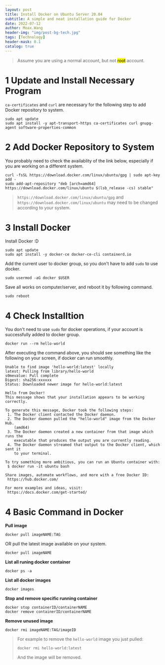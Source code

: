 ```yaml
---
layout: post
title: Install Docker on Ubuntu Server 20.04
subtitle: A simple and neat installation guide for Docker
date: 2022-07-12
author: Moax.Wang
header-img: "img/post-bg-tech.jpg"
tags: [Technology]
header-mask: 0.1
catalog: true
---
```


>Assume you are using a normal account, but not <mark>root</mark> account.

# 1 Update and Install Necessary Program

```ca-certificates``` and ```curl``` are necessary for the following step to add Docker repository to system.

```shell
sudo apt update
sudo apt install -y apt-transport-https ca-certificates curl gnupg-agent software-properties-common
```

# 2 Add Docker Repository to System

You probably need to check the availablity of the link below, especially if you are working on a different system.

```shell
curl -fsSL https://download.docker.com/linux/ubuntu/gpg | sudo apt-key add -
sudo add-apt-repository "deb [arch=amd64] https://download.docker.com/linux/ubuntu $(lsb_release -cs) stable"
```

>```https://download.docker.com/linux/ubuntu/gpg``` and ```https://download.docker.com/linux/ubuntu``` may need to be changed according to your system.

# 3 Install Docker

Install Docker :D

```shell
sudo apt update
sudo apt install -y docker-ce docker-ce-cli containerd.io
```

Add the current user to docker group, so you don't have to add ```sudo``` to use docker.

```shell
sudo usermod -aG docker $USER
```

Save all works on computer/server, and reboot it by following command.

```shell
sudo reboot
```

# 4 Check Installtion

You don't need to use ```sudo``` for docker operations, if your account is successfully added to docker group.

```shell
docker run --rm hello-world
```

After executing the command above, you should see something like the following on your screen, if docker can run smoothly. 

```shell
Unable to find image 'hello-world:latest' locally
latest: Pulling from library/hello-world
s0mevalue: Pull complete 
Digest: sha256:xxxxxx
Status: Downloaded newer image for hello-world:latest

Hello from Docker!
This message shows that your installation appears to be working correctly.

To generate this message, Docker took the following steps:
 1. The Docker client contacted the Docker daemon.
 2. The Docker daemon pulled the "hello-world" image from the Docker Hub.
    (amd64)
 3. The Docker daemon created a new container from that image which runs the
    executable that produces the output you are currently reading.
 4. The Docker daemon streamed that output to the Docker client, which sent it
    to your terminal.

To try something more ambitious, you can run an Ubuntu container with:
 $ docker run -it ubuntu bash

Share images, automate workflows, and more with a free Docker ID:
 https://hub.docker.com/

For more examples and ideas, visit:
 https://docs.docker.com/get-started/
```

# 4 Basic Command in Docker

**Pull image**
```shell
docker pull imageNAME:TAG
```
OR pull the latest image available on your system.
```shell
docker pull imageNAME
```

**List all runing docker container**
```shell
docker ps -a
```

**List all docker images**
```shell
docker images
```

**Stop and remove specific running container**
```shell
docker stop containerID/containerNAME
docker remove containerID/containerNAME
```

**Remove unused image**
```shell
docker rmi imageNAME:TAG/imageID
```
>For example to remove the ```hello-world``` image you just pulled:
>```shell
>docker rmi hello-world:latest
>```
>And the image will be removed.